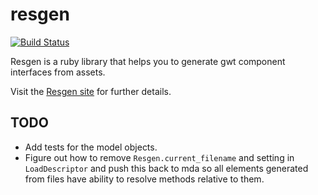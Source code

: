 # resgen

[![Build Status](https://api.travis-ci.com/realityforge/resgen.svg?branch=master)](http://travis-ci.com/realityforge/resgen)

Resgen is a ruby library that helps you to generate gwt component interfaces from assets.

Visit the [Resgen site](http://realityforge.org/resgen/) for further details.

## TODO

* Add tests for the model objects.
* Figure out how to remove `Resgen.current_filename` and setting in `LoadDescriptor` and push this back
  to mda so all elements generated from files have ability to resolve methods relative to them.
